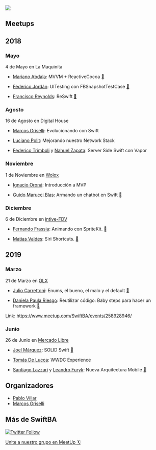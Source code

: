 <img src="./Resources/banner.png"/>

## Meetups 

## 2018 

### Mayo 
4 de Mayo en La Maquinita

- [Mariano Abdala](https://twitter.com/marianoabdala): MVVM + ReactiveCocoa
[🎥](https://vimeo.com/268170421)

- [Federico Jordán](https://twitter.com/FedeJordan90): UITesting con FBSnapshotTestCase
[🎥](https://youtu.be/uuuw-vRrDH4?t=3177)

- [Francisco Reynolds](https://twitter.com/francisreynolds): ReSwift
[🎥](https://youtu.be/uuuw-vRrDH4?t=5051)

### Agosto
16 de Agosto en Digital House
- [Marcos Griselli](https://twitter.com/marcosgriselli): Evolucionando con Swift

- [Luciano Polit](https://twitter.com/lucianopolit): Mejorando nuestro Network Stack

- [Federico Trimboli](https://twitter.com/FedeTrimboli) y [Nahuel Zapata](https://twitter.com/iNahuelZapata): Server Side Swift con Vapor


### Noviembre
1 de Noviembre en [Wolox](https://twitter.com/wolox)

- [Ignacio Oroná](https://twitter.com/theMobArchitect): Introducción a MVP

- [Guido Marucci Blas](https://twitter.com/guidomb): Armando un chatbot en Swift
[🎥](https://www.youtube.com/watch?v=tUTb0UIwQg4)

### Diciembre
6 de Diciembre en [intive-FDV](https://twitter.com/intive_FDV)

- [Fernando Frassia](https://twitter.com/FerFrassia): Animando con SpriteKit.
[🎥](https://www.youtube.com/watch?v=xV6lZY2QiJo)

- [Matias Valdes](https://twitter.com/ValdesMatias): Siri Shortcuts.
[🎥](https://www.youtube.com/watch?v=Wwi18XM4Xa4)

## 2019 

### Marzo 
21 de Marzo en [OLX](https://twitter.com/olxtecharg)

- [Julio Carrettoni](https://twitter.com/dev_jac): Enums, el bueno, el malo y el default
[🎥](https://www.youtube.com/watch?v=os8a6POzF90)

- [Daniela Paula Riesgo](https://github.com/danielariesgo): Reutilizar código: Baby steps para hacer un framework
[🎥](https://www.youtube.com/watch?v=tIagYPQl3-c)

Link: https://www.meetup.com/SwiftBA/events/258928946/

### Junio

26 de Junio en [Mercado Libre](https://twitter.com/Mercadolibre)

- [Joel Márquez](https://twitter.com/joelmarquez90): SOLID Swift [🎥](https://www.youtube.com/watch?v=mqvJTO9fTZQ)

- [Tomás De Lucca](https://twitter.com/tomidelucca): WWDC Experience

- [Santiago Lazzari](https://www.linkedin.com/in/santiago-lazzari-5597674b) y [Leandro Furyk](https://www.linkedin.com/in/leandrofuryk): Nueva Arquitectura Mobile [🎥](https://www.youtube.com/watch?v=lePPBDI6MAs)

## Organizadores

- [Pablo Villar](https://twitter.com/volbap)
- [Marcos Griselli](https://twitter.com/marcosgriselli)

## Más de SwiftBA

[![Twitter Follow](https://img.shields.io/twitter/follow/swift_ba.svg?style=social)](https://twitter.com/swift_ba)

[Unite a nuestro grupo en MeetUp 🗓](https://www.meetup.com/es/SwiftBA/)
